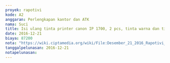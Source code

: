 ```yaml
---
proyek: rapotivi
kode: A2
anggaran: Perlengkapan kantor dan ATK
nama: Suci
title: Isi ulang tinta printer canon IP 1700, 2 pcs, tinta warna dan tinta hitam di Veneta
date: 2016-12-21
biaya: 87200
nota: "https://wiki.ciptamedia.org/wiki/File:Desember_21_2016_Rapotivi_A2_Isi_ulang_tinta_printer_canon.jpg"
tanggalpelunasan: 2016-12-21
notapelunasan:
---
```

